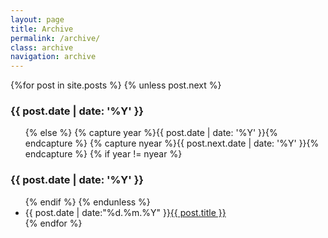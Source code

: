 ```yaml
---
layout: page
title: Archive
permalink: /archive/
class: archive
navigation: archive
---
```


<section id="archive">

  {%for post in site.posts %}
    {% unless post.next %}
    <h3>{{ post.date | date: '%Y' }}</h3>
      <ul class="this">
    {% else %}
      {% capture year %}{{ post.date | date: '%Y' }}{% endcapture %}
      {% capture nyear %}{{ post.next.date | date: '%Y' }}{% endcapture %}
      {% if year != nyear %}
        </ul>
        <h3>{{ post.date | date: '%Y' }}</h3>
        <ul class="past">
      {% endif %}
    {% endunless %}
      <li><time>{{ post.date | date:"%d.%m.%Y" }}</time><a href="{{ post.url }}">{{ post.title }}</a></li>
  {% endfor %}
  </ul>
</section>
